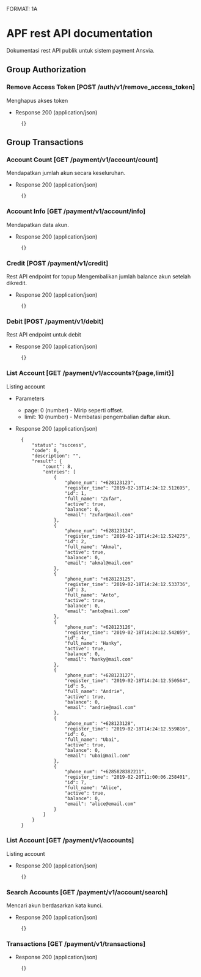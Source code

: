 FORMAT: 1A

# APF rest API documentation

Dokumentasi rest API publik untuk sistem payment Ansvia.

## Group Authorization

### Remove Access Token [POST /auth/v1/remove_access_token]

Menghapus akses token

+ Response 200 (application/json)

        {}

## Group Transactions

### Account Count [GET /payment/v1/account/count]

Mendapatkan jumlah akun secara keseluruhan.

+ Response 200 (application/json)

        {}

### Account Info [GET /payment/v1/account/info]

Mendapatkan data akun.

+ Response 200 (application/json)

        {}

### Credit [POST /payment/v1/credit]

Rest API endpoint for topup
Mengembalikan jumlah balance akun setelah dikredit.

+ Response 200 (application/json)

        {}

### Debit [POST /payment/v1/debit]

Rest API endpoint untuk debit

+ Response 200 (application/json)

        {}

### List Account [GET /payment/v1/accounts?{page,limit}]

Listing account

+ Parameters

    + page: 0 (number) - Mirip seperti offset.
    + limit: 10 (number) - Membatasi pengembalian daftar akun.

+ Response 200 (application/json)

        {
            "status": "success", 
            "code": 0, 
            "description": "", 
            "result": {
                "count": 8, 
                "entries": [
                    {
                        "phone_num": "+628123123", 
                        "register_time": "2019-02-18T14:24:12.512695", 
                        "id": 1, 
                        "full_name": "Zufar", 
                        "active": true, 
                        "balance": 0, 
                        "email": "zufar@mail.com"
                    }, 
                    {
                        "phone_num": "+628123124", 
                        "register_time": "2019-02-18T14:24:12.524275", 
                        "id": 2, 
                        "full_name": "Akmal", 
                        "active": true, 
                        "balance": 0, 
                        "email": "akmal@mail.com"
                    }, 
                    {
                        "phone_num": "+628123125", 
                        "register_time": "2019-02-18T14:24:12.533736", 
                        "id": 3, 
                        "full_name": "Anto", 
                        "active": true, 
                        "balance": 0, 
                        "email": "anto@mail.com"
                    }, 
                    {
                        "phone_num": "+628123126", 
                        "register_time": "2019-02-18T14:24:12.542059", 
                        "id": 4, 
                        "full_name": "Hanky", 
                        "active": true, 
                        "balance": 0, 
                        "email": "hanky@mail.com"
                    }, 
                    {
                        "phone_num": "+628123127", 
                        "register_time": "2019-02-18T14:24:12.550564", 
                        "id": 5, 
                        "full_name": "Andrie", 
                        "active": true, 
                        "balance": 0, 
                        "email": "andrie@mail.com"
                    }, 
                    {
                        "phone_num": "+628123128", 
                        "register_time": "2019-02-18T14:24:12.559816", 
                        "id": 6, 
                        "full_name": "Ubai", 
                        "active": true, 
                        "balance": 0, 
                        "email": "ubai@mail.com"
                    }, 
                    {
                        "phone_num": "+6285828382211", 
                        "register_time": "2019-02-20T11:00:06.258401", 
                        "id": 7, 
                        "full_name": "Alice", 
                        "active": true, 
                        "balance": 0, 
                        "email": "alice@email.com"
                    }
                ]
            }
        }

### List Account [GET /payment/v1/accounts]

Listing account

+ Response 200 (application/json)

        {}

### Search Accounts [GET /payment/v1/account/search]

Mencari akun berdasarkan kata kunci.

+ Response 200 (application/json)

        {}

### Transactions [GET /payment/v1/transactions]



+ Response 200 (application/json)

        {}

